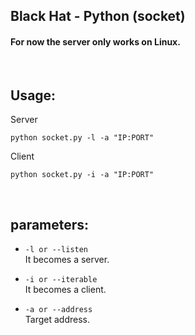 ## Black Hat - Python (socket)

#### For now the server only works on Linux.

<br>

## Usage:

Server
```
python socket.py -l -a "IP:PORT"
```

Client
```
python socket.py -i -a "IP:PORT"
```

<br>

## parameters:

- ``-l or --listen`` <br>
It becomes a server.

- ``-i or --iterable`` <br>
It becomes a client.

- ``-a or --address`` <br>
Target address.

